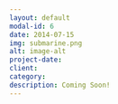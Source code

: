 ```yaml
---
layout: default
modal-id: 6
date: 2014-07-15
img: submarine.png
alt: image-alt
project-date:
client:
category:
description: Coming Soon!
---
```

